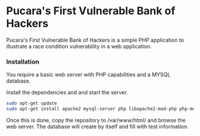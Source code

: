 # Pucara's First Vulnerable Bank of Hackers

Pucara's First Vulnerable Bank of Hackers is a simple PHP application to illustrate a race condition vulnerability in a web application.

### Installation

You require a basic web server with PHP capabilities and a MYSQL database.

Install the dependencies and and start the server.

```sh
sudo apt-get update
sudo apt-get install apache2 mysql-server php libapache2-mod-php php-mcrypt php-mysql
```

Once this is done, copy the repository to /var/www/html/ and browse the web server.
The database will create by itself and fill with test information.